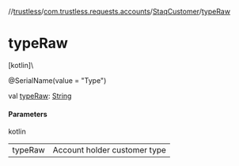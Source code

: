 //[trustless](../../../index.md)/[com.trustless.requests.accounts](../index.md)/[StaqCustomer](index.md)/[typeRaw](type-raw.md)

# typeRaw

[kotlin]\

@SerialName(value = &quot;Type&quot;)

val [typeRaw](type-raw.md): [String](https://kotlinlang.org/api/latest/jvm/stdlib/kotlin/-string/index.html)

#### Parameters

kotlin

| | |
|---|---|
| typeRaw | Account holder customer type |
